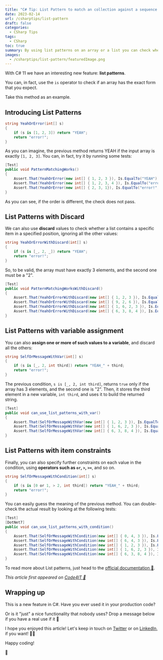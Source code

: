 ```yaml
---
title: "C# Tip: List Pattern to match an collection against a sequence of patterns"
date: 2023-02-14
url: /csharptips/list-pattern
draft: false
categories:
  - CSharp Tips
tags:
  - CSharp
toc: true
summary: By using list patterns on an array or a list you can check whether a it contains the values you expect in a specific position.
images:
  - /csharptips/list-pattern/featuredImage.png
---
```


With C# 11 we have an interesting new feature: **list patterns**.

You can, in fact, use the `is` operator to check if an array has the exact form that you expect.

Take this method as an example.

## Introducing List Patterns

```cs
string YeahOrError(int[] s)
{
    if (s is [1, 2, 3]) return "YEAH";
    return "error!";
}
```

As you can imagine, the previous method returns YEAH if the input array is exactly `[1, 2, 3]`. You can, in fact, try it by running some tests:

```cs
[Test]
public void PatternMatchingWorks()
{
    Assert.That(YeahOrError(new int[] { 1, 2, 3 }), Is.EqualTo("YEAH"));
    Assert.That(YeahOrError(new int[] { 1, 2, 3, 4 }), Is.EqualTo("error!"));
    Assert.That(YeahOrError(new int[] { 2, 3, 1}), Is.EqualTo("error!"));
}
```

As you can see, if the order is different, the check does not pass.

## List Patterns with Discard

We can also use **discard** values to check whether a list contains a specific item in a specified position, ignoring all the other values:

```cs
string YeahOrErrorWithDiscard(int[] s)
{
    if (s is [_, 2, _]) return "YEAH";
    return "error!";
}
```

So, to be valid, the array must have exactly 3 elements, and the second one must be a "2".

```cs
[Test]
public void PatternMatchingWorksWithDiscard()
{
    Assert.That(YeahOrErrorWithDiscard(new int[] { 1, 2, 3 }), Is.EqualTo("YEAH"));
    Assert.That(YeahOrErrorWithDiscard(new int[] { 9, 2, 6 }), Is.EqualTo("YEAH"));
    Assert.That(YeahOrErrorWithDiscard(new int[] { 1, 6, 2, 3 }), Is.EqualTo("error!"));
    Assert.That(YeahOrErrorWithDiscard(new int[] { 6, 3, 8, 4 }), Is.EqualTo("error!"));
}
```

## List Patterns with variable assignment

You can also **assign one or more of such values to a variable**, and discard all the others:

```cs
string SelfOrMessageWithVar(int[] s)
{
    if (s is [_, 2, int third]) return "YEAH_" + third;
    return "error!";
}
```

The previous condition, `s is [_, 2, int third]`, returns `true` only if the array has 3 elements, and the second one is "2". Then, it stores the third element in a new variable, `int third`, and uses it to build the returned string.

```cs
[Test]
public void can_use_list_patterns_with_var()
{
    Assert.That(SelfOrMessageWithVar(new int[] { 1, 2, 3 }), Is.EqualTo("YEAH_3"));
    Assert.That(SelfOrMessageWithVar(new int[] { 1, 6, 2, 3 }), Is.EqualTo("error!"));
    Assert.That(SelfOrMessageWithVar(new int[] { 6, 3, 8, 4 }), Is.EqualTo("error!"));
}
```

## List Patterns with item constraints

Finally, you can also specify further constraints on each value in the condition, using **operators such as `or`, `>`, `>=`**, and so on.

```cs
string SelfOrMessageWithCondition(int[] s)
{
    if (s is [0 or 1, > 2, int third]) return "YEAH_" + third;
    return "error!";
}
```

You can easily guess the meaning of the previous method. You can double-check the actual result by looking at the following tests:

```cs
[Test]
[DotNet7]
public void can_use_list_patterns_with_condition()
{
    Assert.That(SelfOrMessageWithCondition(new int[] { 0, 4, 3 }), Is.EqualTo("YEAH_3"));
    Assert.That(SelfOrMessageWithCondition(new int[] { 6, 4, 3 }), Is.EqualTo("error!"));
    Assert.That(SelfOrMessageWithCondition(new int[] { 1, 2, 3 }), Is.EqualTo("error!"));
    Assert.That(SelfOrMessageWithCondition(new int[] { 1, 6, 2, 3 }), Is.EqualTo("error!"));
    Assert.That(SelfOrMessageWithCondition(new int[] { 6, 3, 8, 4 }), Is.EqualTo("error!"));
}
```

To read more about List patterns, just head to the [official documentation 🔗](https://learn.microsoft.com/en-us/dotnet/csharp/language-reference/operators/patterns#list-patterns).

_This article first appeared on [Code4IT 🐧](https://www.code4it.dev/)_

## Wrapping up

This is a new feature in C#. Have you ever used it in your production code?

Or is it "just" a nice functionality that nobody uses? Drop a message below if you have a real use if it 📩

I hope you enjoyed this article! Let's keep in touch on [Twitter](https://twitter.com/BelloneDavide) or on [LinkedIn](https://www.linkedin.com/in/BelloneDavide/), if you want! 🤜🤛

Happy coding!

🐧
